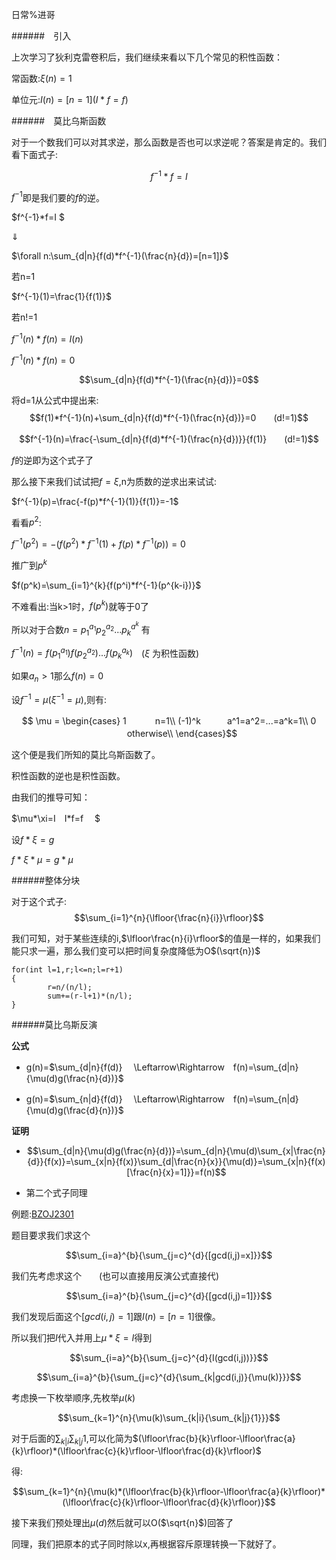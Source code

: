 日常%进哥

######　引入

上次学习了狄利克雷卷积后，我们继续来看以下几个常见的积性函数：

常函数:$\xi(n)=1$

单位元:$I(n)=[n=1] (I*f=f)$

######　莫比乌斯函数

对于一个数我们可以对其求逆，那么函数是否也可以求逆呢？答案是肯定的。我们看下面式子:

$$f^{-1}*f=I$$

$f^{-1}$即是我们要的$f$的逆。

$f^{-1}*f=I $ 

$\Downarrow$

$\forall n:\sum_{d|n}{f(d)*f^{-1}(\frac{n}{d})=[n=1]}$

若n=1

$f^{-1}(1)=\frac{1}{f(1)}$

若n!=1

$f^{-1}(n)*f(n)=I(n)$

$f^{-1}(n)*f(n)=0$

$$\sum_{d|n}{f(d)*f^{-1}(\frac{n}{d})}=0$$

将d=1从公式中提出来:
$$f(1)*f^{-1}(n)+\sum_{d|n}{f(d)*f^{-1}(\frac{n}{d})}=0　　(d!=1)$$

$$f^{-1}(n)=\frac{-\sum_{d|n}{f(d)*f^{-1}(\frac{n}{d})}}{f(1)}　　(d!=1)$$

$f$的逆即为这个式子了

那么接下来我们试试把$f=\xi$,n为质数的逆求出来试试:

$f^{-1}(p)=\frac{-f(p)*f^{-1}(1)}{f(1)}=-1$

看看$p^2$:

$f^{-1}(p^2)=-(f(p^2)*f^{-1}(1)+f(p)*f^{-1}(p))=0$

推广到$p^k$

$f(p^k)=\sum_{i=1}^{k}{f(p^i)*f^{-1}(p^{k-i})}$

不难看出:当k>1时，$f(p^k)$就等于0了

所以对于合数$n=p_1^{a_1}p_2^{a_2}...p_k^{a^k}$ 有

$f^{-1}(n)=f(p_1^{a_1})f(p_2^{a_2})...f(p_k^{a_k})$　($\xi$ 为积性函数)

如果$a_n>1$那么$f(n)=0$

设$f^{-1}=\mu(\xi^{-1}=\mu)$,则有:

$$
\mu =
\begin{cases}
1 　　　n=1\\
(-1)^k　　　a^1=a^2=...=a^k=1\\
0 　　　otherwise\\
\end{cases}$$

这个便是我们所知的莫比乌斯函数了。

积性函数的逆也是积性函数。

由我们的推导可知：

$\mu*\xi=I　I*f=f　 $

设$f*\xi=g$

$f*\xi*\mu=g*\mu$

######整体分块

对于这个式子:
$$\sum_{i=1}^{n}{\lfloor{\frac{n}{i}}\rfloor}$$

我们可知，对于某些连续的i,$\lfloor\frac{n}{i}\rfloor$的值是一样的，如果我们能只求一遍，那么我们变可以把时间复杂度降低为O$(\sqrt{n})$

```
for(int l=1,r;l<=n;l=r+1)
{
        r=n/(n/l);
        sum+=(r-l+1)*(n/l);
}
```

######莫比乌斯反演

**公式**
* g(n)=$\sum_{d|n}{f(d)}　 \Leftarrow\Rightarrow　f(n)=\sum_{d|n}{\mu(d)g(\frac{n}{d})}$

* g(n)=$\sum_{n|d}{f(d)}　 \Leftarrow\Rightarrow　f(n)=\sum_{n|d}{\mu(d)g(\frac{d}{n})}$

**证明**

* $$\sum_{d|n}{\mu(d)g(\frac{n}{d})}=\sum_{d|n}{\mu(d)\sum_{x|\frac{n}{d}}{f(x)}=\sum_{x|n}{f(x)}\sum_{d|\frac{n}{x}}{\mu(d)}=\sum_{x|n}{f(x)[\frac{n}{x}=1]}}=f(n)$$

* 第二个式子同理

例题:[BZOJ2301](https://www.lydsy.com/JudgeOnline/problem.php?id=2301)

题目要求我们求这个

$$\sum_{i=a}^{b}{\sum_{j=c}^{d}{[gcd(i,j)=x]}}$$

我们先考虑求这个　　(也可以直接用反演公式直接代)

$$\sum_{i=a}^{b}{\sum_{j=c}^{d}{[gcd(i,j)=1]}}$$

我们发现后面这个$[gcd(i,j)=1]$跟$I(n)=[n=1]$很像。

所以我们把$I$代入并用上$\mu*\xi=I$得到

$$\sum_{i=a}^{b}{\sum_{j=c}^{d}{I(gcd(i,j))}}$$

$$\sum_{i=a}^{b}{\sum_{j=c}^{d}{\sum_{k|gcd(i,j)}{\mu(k)}}}$$

考虑换一下枚举顺序,先枚举$\mu(k)$

$$\sum_{k=1}^{n}{\mu(k)\sum_{k|i}{\sum_{k|j}{1}}}$$

对于后面的$\sum_{k|i}{\sum_{k|j}{1}}$,可以化简为$(\lfloor\frac{b}{k}\rfloor-\lfloor\frac{a}{k}\rfloor)*(\lfloor\frac{c}{k}\rfloor-\lfloor\frac{d}{k}\rfloor)$

得:

$$\sum_{k=1}^{n}{\mu(k)*(\lfloor\frac{b}{k}\rfloor-\lfloor\frac{a}{k}\rfloor)*(\lfloor\frac{c}{k}\rfloor-\lfloor\frac{d}{k}\rfloor)}$$

接下来我们预处理出$\mu(d)$然后就可以O($\sqrt{n}$)回答了

同理，我们把原本的式子同时除以x,再根据容斥原理转换一下就好了。
